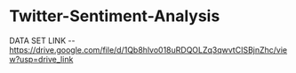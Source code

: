 # Twitter-Sentiment-Analysis

DATA SET LINK -- https://drive.google.com/file/d/1Qb8hlvo018uRDQOLZq3qwvtCISBjnZhc/view?usp=drive_link 
